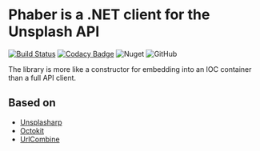 # Phaber is a .NET client for the Unsplash API

[![Build Status](https://travis-ci.org/markupCode/phaber.svg?branch=develop)](https://travis-ci.org/markupCode/phaber)
[![Codacy Badge](https://api.codacy.com/project/badge/Grade/114f86e6067047489324fbd8dea44975)](https://www.codacy.com/app/andrew.devels/phaber?utm_source=github.com&amp;utm_medium=referral&amp;utm_content=markupCode/phaber&amp;utm_campaign=Badge_Grade)
![Nuget](https://img.shields.io/nuget/v/Phaber.Unsplash.svg?style=social)
![GitHub](https://img.shields.io/github/license/markupcode/phaber.svg?style=social)

The library is more like a constructor for embedding into an IOC container than a full API client.

## Based on

- [Unsplasharp](https://github.com/rootasjey/unsplasharp)
- [Octokit](https://github.com/octokit/octokit.net)
- [UrlCombine](https://github.com/jean-lourenco/UrlCombine)
